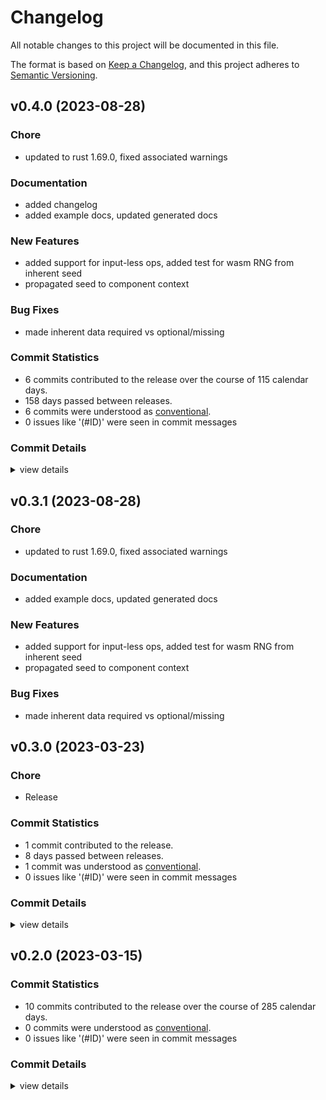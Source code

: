# Changelog

All notable changes to this project will be documented in this file.

The format is based on [Keep a Changelog](https://keepachangelog.com/en/1.0.0/),
and this project adheres to [Semantic Versioning](https://semver.org/spec/v2.0.0.html).

## v0.4.0 (2023-08-28)

<csr-id-e561fd668afb1e1af3639c472a893b7fcfe2bf54/>

### Chore

 - <csr-id-e561fd668afb1e1af3639c472a893b7fcfe2bf54/> updated to rust 1.69.0, fixed associated warnings

### Documentation

 - <csr-id-37905206a10ff16406b77ad296d467ebf76fc8fb/> added changelog
 - <csr-id-0d37e8af72f6578595deb2138b57711a2ff6ceca/> added example docs, updated generated docs

### New Features

 - <csr-id-3213e75c9e1a08db300d521e228d65e27671a779/> added support for input-less ops, added test for wasm RNG from inherent seed
 - <csr-id-33c82afccdbcb4d7cda43e0ae880381501668478/> propagated seed to component context

### Bug Fixes

 - <csr-id-221be200017943aae5d2c78254a8194d72600f7a/> made inherent data required vs optional/missing

### Commit Statistics

<csr-read-only-do-not-edit/>

 - 6 commits contributed to the release over the course of 115 calendar days.
 - 158 days passed between releases.
 - 6 commits were understood as [conventional](https://www.conventionalcommits.org).
 - 0 issues like '(#ID)' were seen in commit messages

### Commit Details

<csr-read-only-do-not-edit/>

<details><summary>view details</summary>

 * **Uncategorized**
    - Added changelog ([`3790520`](https://github.com/candlecorp/wick/commit/37905206a10ff16406b77ad296d467ebf76fc8fb))
    - Added example docs, updated generated docs ([`0d37e8a`](https://github.com/candlecorp/wick/commit/0d37e8af72f6578595deb2138b57711a2ff6ceca))
    - Added support for input-less ops, added test for wasm RNG from inherent seed ([`3213e75`](https://github.com/candlecorp/wick/commit/3213e75c9e1a08db300d521e228d65e27671a779))
    - Made inherent data required vs optional/missing ([`221be20`](https://github.com/candlecorp/wick/commit/221be200017943aae5d2c78254a8194d72600f7a))
    - Updated to rust 1.69.0, fixed associated warnings ([`e561fd6`](https://github.com/candlecorp/wick/commit/e561fd668afb1e1af3639c472a893b7fcfe2bf54))
    - Propagated seed to component context ([`33c82af`](https://github.com/candlecorp/wick/commit/33c82afccdbcb4d7cda43e0ae880381501668478))
</details>

## v0.3.1 (2023-08-28)

<csr-id-e561fd668afb1e1af3639c472a893b7fcfe2bf54/>

### Chore

 - <csr-id-e561fd668afb1e1af3639c472a893b7fcfe2bf54/> updated to rust 1.69.0, fixed associated warnings

### Documentation

 - <csr-id-0d37e8af72f6578595deb2138b57711a2ff6ceca/> added example docs, updated generated docs

### New Features

 - <csr-id-3213e75c9e1a08db300d521e228d65e27671a779/> added support for input-less ops, added test for wasm RNG from inherent seed
 - <csr-id-33c82afccdbcb4d7cda43e0ae880381501668478/> propagated seed to component context

### Bug Fixes

 - <csr-id-221be200017943aae5d2c78254a8194d72600f7a/> made inherent data required vs optional/missing

## v0.3.0 (2023-03-23)

<csr-id-f229d8ee9dbb1c051d18b911bb4ef868b968ea14/>

### Chore

 - <csr-id-f229d8ee9dbb1c051d18b911bb4ef868b968ea14/> Release

### Commit Statistics

<csr-read-only-do-not-edit/>

 - 1 commit contributed to the release.
 - 8 days passed between releases.
 - 1 commit was understood as [conventional](https://www.conventionalcommits.org).
 - 0 issues like '(#ID)' were seen in commit messages

### Commit Details

<csr-read-only-do-not-edit/>

<details><summary>view details</summary>

 * **Uncategorized**
    - Release ([`f229d8e`](https://github.com/candlecorp/wick/commit/f229d8ee9dbb1c051d18b911bb4ef868b968ea14))
</details>

## v0.2.0 (2023-03-15)

### Commit Statistics

<csr-read-only-do-not-edit/>

 - 10 commits contributed to the release over the course of 285 calendar days.
 - 0 commits were understood as [conventional](https://www.conventionalcommits.org).
 - 0 issues like '(#ID)' were seen in commit messages

### Commit Details

<csr-read-only-do-not-edit/>

<details><summary>view details</summary>

 * **Uncategorized**
    - Fix: updated wick-component-codegen metadata fix: updated cargo deny configuration ([`51406ea`](https://github.com/candlecorp/wick/commit/51406ea741ef3d73389e3859c5a3ee41fba9079f))
    - Unified workspace dependencies, added versions ([`2f2c131`](https://github.com/candlecorp/wick/commit/2f2c13155e236a3d55d31adb2a12b5ea26e89f25))
    - Renamed wasmflow->wick, migrated root-level tests to better locations ([`ed9bef3`](https://github.com/candlecorp/wick/commit/ed9bef306029db64675434500ba7c1519e65478e))
    - Updating dependencies ([`dcd0682`](https://github.com/candlecorp/wick/commit/dcd06825341a4614e372d090d802aa050d66825b))
    - Addressed lint warnings ([`fecabe6`](https://github.com/candlecorp/wick/commit/fecabe673df4d75413fb81c225b1a0fd58924621))
    - Replaced parity-wasm with walrus, fixed lint errors, removed const_err lint. ([`e2492f1`](https://github.com/candlecorp/wick/commit/e2492f1a69188e0255ba9626bb308309e55372b6))
    - Updated lints for latest rust/clippy ([`704eb39`](https://github.com/candlecorp/wick/commit/704eb39a9c762fd0776d725d27af1847192f4dad))
    - Added readmes and rustdoc, fixed public APIs for some misc/ crates, fixed references to old Vino logo ([`13ff70d`](https://github.com/candlecorp/wick/commit/13ff70d4b856874c62e5956e0727032326ce0d45))
    - Updated license details ([`b869153`](https://github.com/candlecorp/wick/commit/b869153f23ce85f93f100b0246bfd51df4c0d847))
    - Global rename of vino->wasmflow ([`2d3654c`](https://github.com/candlecorp/wick/commit/2d3654ce8500af589186e9ff977d03ce89dde11c))
</details>

